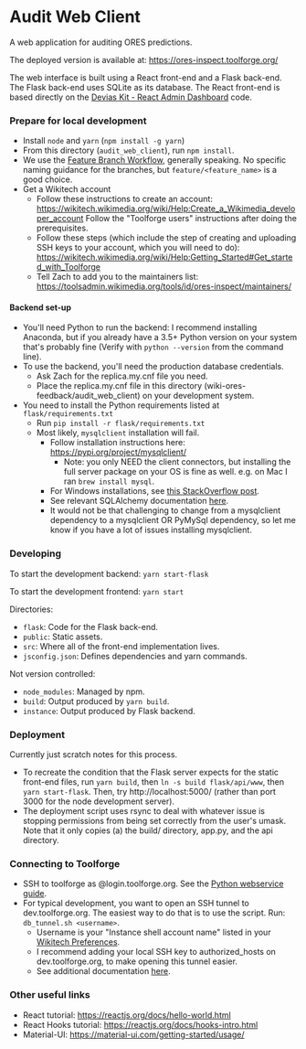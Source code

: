 Audit Web Client
===

A web application for auditing ORES predictions.

The deployed version is available at: https://ores-inspect.toolforge.org/

The web interface is built using a React front-end and a Flask back-end.
The Flask back-end uses SQLite as its database.
The React front-end is based directly on the [Devias Kit - React Admin Dashboard](https://material-ui.com/store/items/devias-kit/) code.

### Prepare for local development
 - Install `node` and `yarn` (`npm install -g yarn`)
 - From this directory (`audit_web_client`), run `npm install`.
 - We use the [Feature Branch Workflow](https://www.atlassian.com/git/tutorials/comparing-workflows/feature-branch-workflow), generally speaking. No specific naming guidance for the branches, but `feature/<feature_name>` is a good choice.
 - Get a Wikitech account
   - Follow these instructions to create an account: https://wikitech.wikimedia.org/wiki/Help:Create_a_Wikimedia_developer_account  Follow the "Toolforge users" instructions after doing the prerequisites.
   - Follow these steps (which include the step of creating and uploading SSH keys to your account, which you will need to do): https://wikitech.wikimedia.org/wiki/Help:Getting_Started#Get_started_with_Toolforge
   - Tell Zach to add you to the maintainers list: https://toolsadmin.wikimedia.org/tools/id/ores-inspect/maintainers/

#### Backend set-up

 - You'll need Python to run the backend: I recommend installing Anaconda, but if you already have a 3.5+ Python version on your system that's probably fine (Verify with `python --version` from the command line).
 - To use the backend, you'll need the production database credentials. 
   - Ask Zach for the replica.my.cnf file you need.
   - Place the replica.my.cnf file in this directory (wiki-ores-feedback/audit_web_client) on your development system.
 - You need to install the Python requirements listed at `flask/requirements.txt`
   - Run `pip install -r flask/requirements.txt`
   - Most likely, `mysqlclient` installation will fail.
     - Follow installation instructions here: https://pypi.org/project/mysqlclient/
       - Note: you only NEED the client connectors, but installing the full server package on your OS is fine as well. e.g. on Mac I ran `brew install mysql`.
     - For Windows installations, see [this StackOverflow post](https://stackoverflow.com/questions/51146117/installing-mysqlclient-in-python-3-6-in-windows).
     - See relevant SQLAlchemy documentation [here](https://docs.sqlalchemy.org/en/14/dialects/mysql.html#module-sqlalchemy.dialects.mysql.mysqldb).
     - It would not be that challenging to change from a mysqlclient dependency to a mysqlclient OR PyMySql dependency, so let me know if you have a lot of issues installing mysqlclient.  

### Developing

To start the development backend: `yarn start-flask`

To start the development frontend: `yarn start`


Directories:
 - `flask`: Code for the Flask back-end.
 - `public`: Static assets.
 - `src`: Where all of the front-end implementation lives.
 - `jsconfig.json`: Defines dependencies and yarn commands.

Not version controlled:
 - `node_modules`: Managed by npm.
 - `build`: Output produced by `yarn build`.
 - `instance`: Output produced by Flask backend.

### Deployment

Currently just scratch notes for this process.

- To recreate the condition that the Flask server expects for the static front-end files, run `yarn build`, then `ln -s build flask/api/www`, then `yarn start-flask`. Then, try http://localhost:5000/ (rather than port 3000 for the node development server).
 - The deployment script uses rsync to deal with whatever issue is stopping permissions from being set correctly from the user's umask.  Note that it only copies (a) the build/ directory, app.py, and the api directory.


### Connecting to Toolforge 

- SSH to toolforge as <username>@login.toolforge.org. See the [Python webservice guide](https://wikitech.wikimedia.org/wiki/Help:Toolforge/Web/Python).
- For typical development, you want to open an SSH tunnel to dev.toolforge.org. The easiest way to do that is to use the script. Run: `db_tunnel.sh <username>`.
  - Username is your "Instance shell account name" listed in your [Wikitech Preferences](https://wikitech.wikimedia.org/wiki/Special:Preferences).
  - I recommend adding your local SSH key to authorized_hosts on dev.toolforge.org, to make opening this tunnel easier.
  - See additional documentation [here](https://wikitech.wikimedia.org/wiki/Help:Toolforge/Database#SSH_tunneling_for_local_testing_which_makes_use_of_Wiki_Replica_databases).

### Other useful links
 
 - React tutorial: https://reactjs.org/docs/hello-world.html
 - React Hooks tutorial: https://reactjs.org/docs/hooks-intro.html
 - Material-UI: https://material-ui.com/getting-started/usage/
 
 
